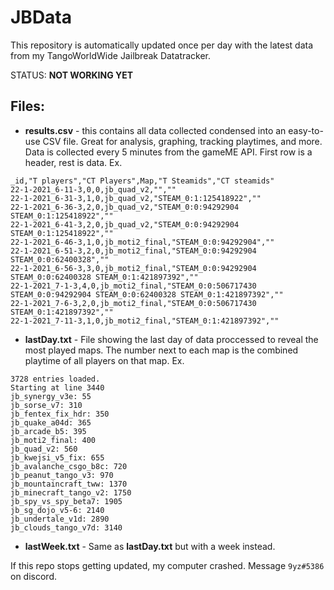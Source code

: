 # JBData
This repository is automatically updated once per day with the latest data from my TangoWorldWide Jailbreak Datatracker.

STATUS: 
**NOT WORKING YET**

## Files:
- **results.csv** - this contains all data collected condensed into an easy-to-use CSV file. Great for analysis, graphing, tracking playtimes, and more. Data is collected every 5 minutes from the gameME API. First row is a header, rest is data. Ex.
```
_id,"T players","CT Players",Map,"T Steamids","CT steamids"
22-1-2021_6-11-3,0,0,jb_quad_v2,"",""
22-1-2021_6-31-3,1,0,jb_quad_v2,"STEAM_0:1:125418922",""
22-1-2021_6-36-3,2,0,jb_quad_v2,"STEAM_0:0:94292904 STEAM_0:1:125418922",""
22-1-2021_6-41-3,2,0,jb_quad_v2,"STEAM_0:0:94292904 STEAM_0:1:125418922",""
22-1-2021_6-46-3,1,0,jb_moti2_final,"STEAM_0:0:94292904",""
22-1-2021_6-51-3,2,0,jb_moti2_final,"STEAM_0:0:94292904 STEAM_0:0:62400328",""
22-1-2021_6-56-3,3,0,jb_moti2_final,"STEAM_0:0:94292904 STEAM_0:0:62400328 STEAM_0:1:421897392",""
22-1-2021_7-1-3,4,0,jb_moti2_final,"STEAM_0:0:506717430 STEAM_0:0:94292904 STEAM_0:0:62400328 STEAM_0:1:421897392",""
22-1-2021_7-6-3,2,0,jb_moti2_final,"STEAM_0:0:506717430 STEAM_0:1:421897392",""
22-1-2021_7-11-3,1,0,jb_moti2_final,"STEAM_0:1:421897392",""
```
- **lastDay.txt** - File showing the last day of data proccessed to reveal the most played maps. The number next to each map is the combined playtime of all players on that map. Ex.
```
3728 entries loaded.
Starting at line 3440
jb_synergy_v3e: 55
jb_sorse_v7: 310
jb_fentex_fix_hdr: 350
jb_quake_a04d: 365
jb_arcade_b5: 395
jb_moti2_final: 400
jb_quad_v2: 560
jb_kwejsi_v5_fix: 655
jb_avalanche_csgo_b8c: 720
jb_peanut_tango_v3: 970
jb_mountaincraft_tww: 1370
jb_minecraft_tango_v2: 1750
jb_spy_vs_spy_beta7: 1905
jb_sg_dojo_v5-6: 2140
jb_undertale_v1d: 2890
jb_clouds_tango_v7d: 3140
```
- **lastWeek.txt** - Same as **lastDay.txt** but with a week instead.


If this repo stops getting updated, my computer crashed. Message `9yz#5386` on discord.
